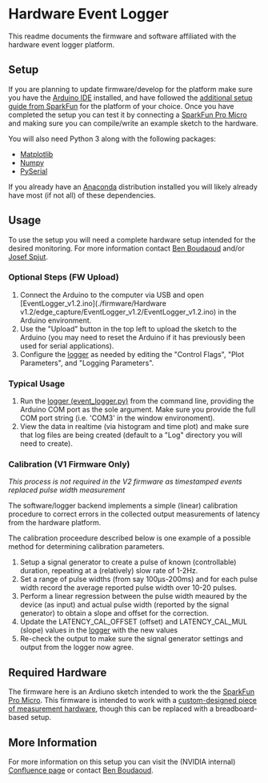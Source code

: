 # Hardware Event Logger
This readme documents the firmware and software affiliated with the hardware event logger platform.

## Setup
If you are planning to update firmware/develop for the platform make sure you have the [Arduino IDE](https://www.arduino.cc/en/Main/Software) installed, and have followed the [additional setup guide from SparkFun](https://learn.sparkfun.com/tutorials/pro-micro--fio-v3-hookup-guide/all) for the platform of your choice. Once you have completed the setup you can test it by connecting a [SparkFun Pro Micro](https://www.sparkfun.com/products/12640) and making sure you can compile/write an example sketch to the hardware.

You will also need Python 3 along with the following packages:
* [Matplotlib](https://matplotlib.org/)
* [Numpy](http://www.numpy.org/)
* [PySerial](https://pypi.org/project/pyserial/)

If you already have an [Anaconda](https://www.anaconda.com/) distribution installed you will likely already have most (if not all) of these dependencies.

## Usage
To use the setup you will need a complete hardware setup intended for the desired monitoring. For more information contact [Ben Boudaoud](mailto:bboudaoud@nvidia.com) and/or [Josef Spjut](maltio:jspjut@nvidia.com).

### Optional Steps (FW Upload)
1. Connect the Arduino to the computer via USB and open [EventLogger_v1.2.ino](./firmware/Hardware v1.2/edge_capture/EventLogger_v1.2/EventLogger_v1.2.ino) in the Arduino environment.
2. Use the "Upload" button in the top left to upload the sketch to the Arduino (you may need to reset the Arduino if it has previously been used for serial applications).
3. Configure the [logger](./software/event_logger.py) as needed by editing the "Control Flags", "Plot Parameters", and "Logging Parameters".
### Typical Usage
1. Run the [logger (event_logger.py)](./software/event_logger.py)  from the command line, providing the Arduino COM port as the sole argument. Make sure you provide the full COM port string (i.e. 'COM3' in the window environoment).
2. View the data in realtime (via histogram and time plot) and make sure that log files are being created (default to a "Log" directory you will need to create).

### Calibration (V1 Firmware Only)
*This process is not required in the V2 firmware as timestamped events replaced pulse width measurement*

The software/logger backend implements a simple (linear) calibration procedure to correct errors in the collected output measurements of latency from the hardware platform.

The calibration proceedure described below is one example of a possible method for determining calibration parameters.

1. Setup a signal generator to create a pulse of known (controllable) duration, repeating at a (relatively) slow rate of 1-2Hz.
2. Set a range of pulse widths (from say 100µs-200ms) and for each pulse width record the average reported pulse width over 10-20 pulses.
3. Perform a linear regression between the pulse width meaured by the device (as input) and actual pulse width (reported by the signal generator) to obtain a slope and offset for the correction.
4. Update the LATENCY_CAL_OFFSET (offset) and LATENCY_CAL_MUL (slope) values in the [logger](./software/latency_logger.py) with the new values
5. Re-check the output to make sure the signal generator settings and output from the logger now agree.

## Required Hardware
The firmware here is an Ardiuno sketch intended to work the the [SparkFun Pro Micro](https://www.sparkfun.com/products/12640). This firmware is intended to work with a [custom-designed piece of measurement hardware](https://workspace.circuitmaker.com/Projects/Details/Ben-Boudaoud-2/Latency-Measurement), though this can be replaced with a breadboard-based setup.

## More Information
For more information on this setup you can visit the (NVIDIA internal) [Confluence page](https://confluence.nvidia.com/display/NXP/Click+to+Photon+Latency+Measurement+and+Hardware+Event+Monitor) or contact [Ben Boudaoud](mailto:bboudaoud@nvidia.com).
